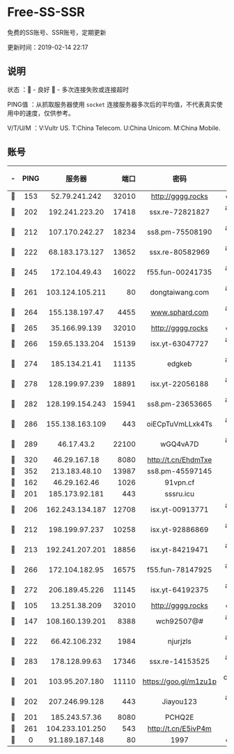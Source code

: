 # Free-SS-SSR

免费的SS账号、SSR账号，定期更新

更新时间：2019-02-14 22:17

## 说明

状态     ：🙂 - 良好 🙁 - 多次连接失败或连接超时

PING值   ：从抓取服务器使用 `socket` 连接服务器多次后的平均值，不代表真实使用中的速度，仅供参考。

V/T/U/M  ：V:Vultr US. T:China Telecom. U:China Unicom. M:China Mobile.

## 账号

|-|PING|服务器|端口|密码|加密方式|区域|V/T/U/M|
|:----:|:----:|:-----:|-----:|:----:|:----:|:----:|:----:|
|🙂|153|52.79.241.242|32010|http://gggg.rocks|chacha20|KR|10↑/9↑/9↑/10↑|
|🙂|202|192.241.223.20|17418|ssx.re-72821827|aes-256-cfb|US|10↑/10↑/10↑/10↑|
|🙂|212|107.170.242.27|18234|ss8.pm-75508190|aes-256-cfb|US|10↑/10↑/10↑/10↑|
|🙂|222|68.183.173.127|13652|ssx.re-80582969|aes-256-cfb|US|10↑/10↑/10↑/10↑|
|🙂|245|172.104.49.43|16022|f55.fun-00241735|aes-256-cfb|SG|10↑/10↑/10↑/10↑|
|🙂|261|103.124.105.211|80|dongtaiwang.com|aes-256-cfb|US|9↑/10↑/10↑/10↑|
|🙂|264|155.138.197.47|4455|www.sphard.com|aes-256-cfb|US|8↑/10↑/9↑/10↑|
|🙂|265|35.166.99.139|32010|http://gggg.rocks|chacha20|US|8↑/8↑/10↑/9↑|
|🙂|266|159.65.133.204|15139|isx.yt-63047727|aes-256-cfb|SG|10↑/10↑/9↑/10↑|
|🙂|274|185.134.21.41|11135|edgkeb|aes-256-cfb|GB|10↑/10↑/10↑/10↑|
|🙂|278|128.199.97.239|18891|isx.yt-22056188|aes-256-cfb|SG|10↑/10↑/9↑/10↑|
|🙂|282|128.199.154.243|15941|ss8.pm-23653665|aes-256-cfb|SG|10↑/10↑/10↑/10↑|
|🙂|286|155.138.163.109|443|oiECpTuVmLLxk4Ts|aes-256-cfb|US|4↑/10↑/10↑/10↑|
|🙂|289|46.17.43.2|22100|wGQ4vA7D|aes-256-gcm|RU|2↑/10↑/10↑/10↑|
|🙂|320|46.29.167.18|8080|http://t.cn/EhdmTxe|rc4-md5|RU|10↑/10↑/10↑/10↑|
|🙂|352|213.183.48.10|13987|ss8.pm-45597145|rc4-md5|RU|10↑/10↑/10↑/10↑|
|🙂|162|46.29.162.46|1026|91vpn.cf|rc4-md5|RU|9↑/9↑/9↑/10↑|
|🙂|201|185.173.92.181|443|sssru.icu|rc4-md5|RU|9↑/10↑/10↑/9↑|
|🙂|206|162.243.134.187|12708|isx.yt-00913771|aes-256-cfb|US|10↑/10↑/9↑/10↑|
|🙂|212|198.199.97.237|10258|isx.yt-92886869|aes-256-cfb|US|10↑/10↑/9↑/10↑|
|🙂|213|192.241.207.201|18856|isx.yt-84219471|aes-256-cfb|US|10↑/10↑/9↑/10↑|
|🙂|266|172.104.182.95|16575|f55.fun-78147925|aes-256-cfb|SG|7↓/10↑/10↑/10↑|
|🙂|272|206.189.45.226|11145|isx.yt-64192375|aes-256-cfb|SG|10↑/10↑/9↑/10↑|
|🙂|105|13.251.38.209|32010|http://gggg.rocks|chacha20|SG|6↑/9↑/8↓/7↑|
|🙂|147|108.160.139.201|8388|wch92507@#|aes-256-cfb|JP|7↑/10↑/9↑/10↑|
|🙂|222|66.42.106.232|1984|njurjzls|aes-256-cfb|US|10↑/10↑/10↑/10↑|
|🙂|283|178.128.99.63|17346|ssx.re-14153525|aes-256-cfb|SG|10↑/10↑/10↑/10↑|
|🙁|201|103.95.207.180|11110|https://goo.gl/m1zu1p|chacha20-ietf|US|6↓/10↑/9↓/10↑|
|🙁|202|207.246.99.128|443|Jiayou123|aes-256-cfb|US|9↑/10↑/10↑/9↑|
|🙁|201|185.243.57.36|8080|PCHQ2E|rc4-md5|US|10↑/10↑/9↑/9↑|
|🙁|261|104.233.101.250|543|http://t.cn/E5ivP4m|rc4-md5|CA|10↑/10↑/10↑/10↑|
|🙁|0|91.189.187.148|80|1997|chacha20|US|9↓/9↓/9↓/10↑|
